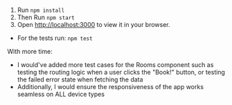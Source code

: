 1. Run `npm install`
2. Then Run `npm start`
3. Open [http://localhost:3000](http://localhost:3000) to view it in your browser.

* For the tests run: `npm test`

With more time:
- I would've added more test cases for the Rooms component such as testing the routing logic when a user clicks the "Book!" button, or testing the failed error state when fetching the data
- Additionally, I would ensure the responsiveness of the app works seamless on ALL device types
